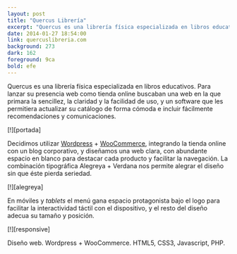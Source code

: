 ```yaml
---
layout: post
title: "Quercus Librería"
excerpt: "Quercus es una librería física especializada en libros educativos."
date: 2014-01-27 18:54:00
link: quercuslibreria.com
background: 273
dark: 162
foreground: 9ca
bold: efe
---
```


Quercus es una librería física especializada en libros educativos. Para lanzar su presencia web como tienda online buscaban una web en la que primara la sencillez, la claridad y la facilidad de uso, y un software que les permitiera actualizar su catálogo de forma cómoda e incluir fácilmente recomendaciones y comunicaciones.

[!][portada]

Decidimos utilizar [Wordpress](wp) + [WooCommerce](woo), integrando la tienda online con un blog corporativo, y diseñamos una web clara, con abundante espacio en blanco para destacar cada producto y facilitar la navegación. La combinación tipográfica Alegreya + Verdana nos permite alegrar el diseño sin que éste pierda seriedad.

[!][alegreya]

En móviles y _tablets_ el menú gana espacio protagonista bajo el logo para facilitar la interactividad táctil con el dispositivo, y el resto del diseño adecua su tamaño y posición.

[!][responsive]

Diseño web. Wordpress + WooCommerce. HTML5, CSS3, Javascript, PHP.

[wp]: http://wordpress.com
[woo]: http://wordpress.com